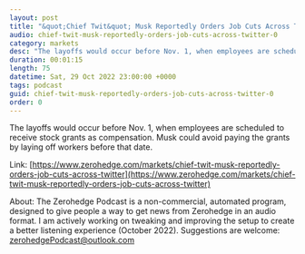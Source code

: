 ```yaml
---
layout: post
title: "&quot;Chief Twit&quot; Musk Reportedly Orders Job Cuts Across Twitter"
audio: chief-twit-musk-reportedly-orders-job-cuts-across-twitter-0
category: markets
desc: "The layoffs would occur before Nov. 1, when employees are scheduled to receive stock grants as compensation. Musk could avoid paying the grants by laying off workers before that date. "
duration: 00:01:15
length: 75
datetime: Sat, 29 Oct 2022 23:00:00 +0000
tags: podcast
guid: chief-twit-musk-reportedly-orders-job-cuts-across-twitter-0
order: 0
---
```

The layoffs would occur before Nov. 1, when employees are scheduled to receive stock grants as compensation. Musk could avoid paying the grants by laying off workers before that date. 

Link: [https://www.zerohedge.com/markets/chief-twit-musk-reportedly-orders-job-cuts-across-twitter](https://www.zerohedge.com/markets/chief-twit-musk-reportedly-orders-job-cuts-across-twitter)

About: The Zerohedge Podcast is a non-commercial, automated program, designed to give people a way to get news from Zerohedge in an audio format.  I am actively working on tweaking and improving the setup to create a better listening experience (October 2022).  Suggestions are welcome: [zerohedgePodcast@outlook.com](mailto:zerohedgePodcast@outlook.com)